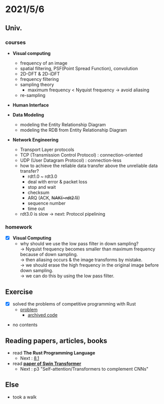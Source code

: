 # 2021/5/6

## Univ.
### courses
- **Visual computing**
    - frequency of an image
    - spatial filtering, PSF(Point Spread Function), convolution
    - 2D-DFT & 2D-iDFT
    - frequency filtering
    - sampling theory
        - maximum frequency < Nyquist frequency
          -> avoid aliasing
    - re-sampling

- **Human Interface**

- **Data Modeling**
    - modeling the Entity Relationship Diagram
    - modeling the RDB from Entity Relationship Diagram

- **Network Engineering**
    - Transport Layer protocols
    - TCP (Transmission Control Protocol) : connection-oriented
    - UDP (User Datagram Protocol) : connection-less
    - how to achieve the reliable data transfer above the unreliable data transfer?
        - rdt1.0 ~ rdt3.0
        - deal with error & packet loss
        - stop and wait
        - checksum
        - ARQ (ACK, ~~NAK(~rdt2.1)~~)
        - sequence number
        - time out
    - rdt3.0 is slow -> next: Protocol pipelining

### homework
- [x] **Visual Computing**
    - why should we use the low pass filter in down sampling?  
      -> Nyquist frequency becomes smaller than maximum frequency because of down sampling.  
      -> then aliasing occurs & the image transforms by mistake.  
      -> we should erase the high frequency in the original image before down sampling.  
      -> we can do this by using the low pass filter.

## Exercise
- [x] solved the problems of competitive programming with Rust
    - [problem](https://atcoder.jp/contests/abc186/tasks/abc186_d)
        - [archived code](https://github.com/OtsuKotsu/training_rust/blob/main/archive/ABC/ABC186/d.rs)
- no contents

## Reading papers, articles, books
- read **The Rust Programming Language**
    - Next : [8.1](https://doc.rust-jp.rs/book-ja/ch08-01-vectors.html)
- read [**paper of Swin Transformer**](https://arxiv.org/pdf/2103.14030v1.pdf)
    - Next : p3 "Self-attention/Transformers to complement CNNs"

## Else
- took a walk
